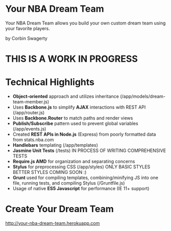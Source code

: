 # Your NBA Dream Team
Your NBA Dream Team allows you build your own custom dream team using your favorite players.

by Corbin Swagerty

# THIS IS A WORK IN PROGRESS

# Technical Highlights
- **Object-oriented** approach and utilizes inheritance (/app/models/dream-team-member.js)
- Uses **Backbone.js** to simplify **AJAX** interactions with REST API (/app/router.js)
- Uses **Backbone.Router** to match paths and render views
- **Publish/Subscribe** pattern used to prevent global variables (/app/events.js)
- Created **REST APIs in Node.js** (Express) from poorly formatted data from stats.nba.com
- **Handlebars** templating (/app/templates)
- **Jasmine Unit Tests** (/tests) IN PROCESS OF WRITING COMPREHENSIVE TESTS
- **Require.js AMD** for organization and separating concerns
- **Stylus** for preprocessing CSS (/app/styles) ONLY BASIC STYLES BETTER STYLES COMING SOON :)
- **Grunt** used for compiling templates, combining/minifying JS into one file, running tests, and compiling Stylus (/Gruntfile.js)
 - Usage of native **ES5 Javascript** for performance (IE 11+ support)

# Create Your Dream Team
http://your-nba-dream-team.herokuapp.com
